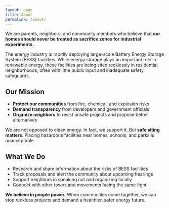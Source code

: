 ```yaml
---
layout: page
title: About
permalink: /about/
---
```


We are parents, neighbors, and community members who believe that **our homes should never be treated as sacrifice zones for industrial experiments.**

The energy industry is rapidly deploying large-scale Battery Energy Storage System (BESS) facilities. While energy storage plays an important role in renewable energy, these facilities are being sited recklessly in residential neighborhoods, often with little public input and inadequate safety safeguards.

## Our Mission

- **Protect our communities** from fire, chemical, and explosion risks  
- **Demand transparency** from developers and government officials  
- **Organize neighbors** to resist unsafe projects and propose better alternatives  

We are not opposed to clean energy. In fact, we support it. But **safe siting matters**. Placing hazardous facilities near homes, schools, and parks is unacceptable.

## What We Do

- Research and share information about the risks of BESS facilities  
- Track proposals and alert the community about upcoming hearings  
- Support neighbors in speaking out and organizing locally  
- Connect with other towns and movements facing the same fight  

**We believe in people power.** When communities come together, we can stop reckless projects and demand a healthier, safer energy future.
